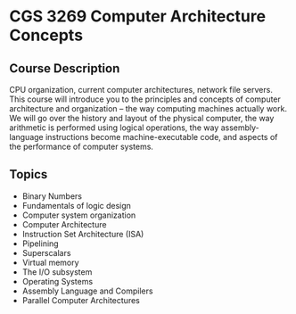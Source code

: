 # CGS 3269 Computer Architecture Concepts

## Course Description
CPU organization, current computer architectures, network file servers.
This course will introduce you to the principles and concepts of computer architecture and
organization – the way computing machines actually work. We will go over the history and
layout of the physical computer, the way arithmetic is performed using logical operations,
the way assembly-language instructions become machine-executable code, and aspects of
the performance of computer systems.

## Topics
<ul>
<li>Binary Numbers</li>
<li>Fundamentals of logic design</li>
<li>Computer system organization</li>
<li>Computer Architecture</li>
<li>Instruction Set Architecture (ISA)</li>
<li>Pipelining</li>
<li>Superscalars</li>
<li>Virtual memory</li>
<li>The I/O subsystem</li>
<li>Operating Systems</li>
<li>Assembly Language and Compilers</li>
<li>Parallel Computer Architectures</li>
</ul>
